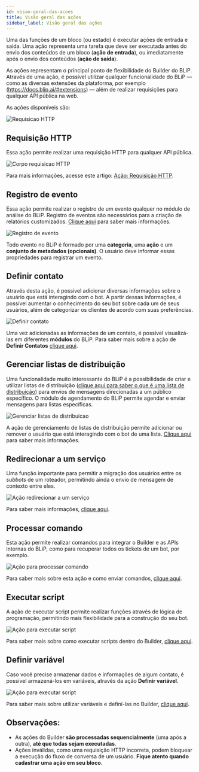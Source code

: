 ```yaml
---
id: visao-geral-das-acoes
title: Visão geral das ações
sidebar_label: Visão geral das ações
---
```


Uma das funções de um bloco (ou estado) é executar ações de entrada e saída. Uma ação representa uma tarefa que deve ser executada antes do envio dos conteúdos de um bloco (**ação de entrada**), ou imediatamente após o envio dos conteúdos (**ação de saída**).

As ações representam o principal ponto de flexibilidade do Builder do BLiP. Através de uma ação, é possível utilizar qualquer funcionalidade do BLiP — como as diversas extensões da plataforma, por exemplo (<https://docs.blip.ai/#extensions>) — além de realizar requisições para qualquer API pública na web.

As ações disponíveis são:

![Requisicao HTTP](/img/builder/builder-visao-geral-das-acoes-1.png)

## Requisição HTTP

Essa ação permite realizar uma requisição HTTP para qualquer API pública.

![Corpo requisicao HTTP](/img/builder/builder-visao-geral-das-acoes-2.png)

Para mais informações, acesse este artigo: [Ação: Requisição HTTP](acao-requisicao-http).

## Registro de evento
  
Essa ação permite realizar o registro de um evento qualquer no módulo de análise do BLiP. Registro de eventos são necessários para a criação de relatórios customizados. [Clique aqui](/docs/builder/acao-registro-evento) para saber mais informações.

![Registro de evento](/img/builder/builder-visao-geral-das-acoes-3.png)

Todo evento no BLiP é formado por uma **categoria**, uma **ação** e um **conjunto de metadados (opcionais)**. O usuário deve informar essas propriedades para registrar um evento.

## Definir contato

Através desta ação, é possível adicionar diversas informações sobre o usuário que está interagindo com o bot. A partir dessas informações, é possível aumentar o conhecimento do seu bot sobre cada um de seus usuários, além de categorizar os clientes de acordo com suas preferências.

![Definir contato](/img/builder/builder-visao-geral-das-acoes-4.png)

Uma vez adicionadas as informações de um contato, é possível visualizá-las em diferentes **módulos** do BLiP. Para saber mais sobre a ação de **Definir Contatos** [clique aqui](https://help.blip.ai/hc/pt-br/articles/360020287152-Salvando-informa%C3%A7%C3%B5es-de-um-usu%C3%A1rio).

## Gerenciar listas de distribuição

Uma funcionalidade muito interessante do BLiP é a possibilidade de criar e utilizar listas de distribuição ([clique aqui para saber o que é uma lista de distribuição](http://localhost:3000/docs/builder/o-que-sao-listas-de-distribuicao)) para envios de mensagens direcionadas a um público específico. O módulo de agendamento do BLiP permite agendar e enviar mensagens para listas específicas.

![Gerenciar listas de distribuicao](/img/builder/builder-visao-geral-das-acoes-5.png)

A ação de gerenciamento de listas de distribuição permite adicionar ou remover o usuário que está interagindo com o bot de uma lista. [Clique aqui](/docs/builder/acao-gerenciar-listas) para saber mais informações.

## Redirecionar a um serviço

Uma função importante para permitir a migração dos usuários entre os *subbots* de um roteador, permitindo ainda o envio de mensagem de contexto entre eles.

![Ação redirecionar a um serviço](/img/builder/acao-redirecionar-servico-1.png)

Para saber mais informações, [clique aqui](/docs/builder/acao-redirecionar-servico).

## Processar comando

Esta ação permite realizar comandos para integrar o Builder e as APIs internas do BLiP, como para recuperar todos os tickets de um bot, por exemplo.

![Ação para processar comando](/img/builder/builder-visao-geral-das-acoes-7.png)

Para saber mais sobre esta ação e como enviar comandos, [clique aqui](/docs/builder/acao-processar-comando).

## Executar script

A ação de executar script permite realizar funções através de lógica de programação, permitindo mais flexibilidade para a construção do seu bot.

![Ação para executar script](/img/builder/builder-visao-geral-das-acoes-8.png)

Para saber mais sobre como executar scripts dentro do Builder, [clique aqui](/docs/builder/acao-executar-script).

## Definir variável

Caso você precise armazenar dados e informações de algum contato, é possível armazená-los em variáveis, através da ação **Definir variável**.

![Ação para executar script](/img/builder/builder-visao-geral-das-acoes-9.png)

Para saber mais sobre utilizar variáveis e definí-las no Builder, [clique aqui](/docs/builder/acao-definir-variavel).

## Observações:

* As ações do Builder **são processadas sequencialmente** (uma após a outra), **até que todas sejam executadas**.
* Ações inválidas, como uma requisição HTTP incorreta, podem bloquear a execução do fluxo de conversa de um usuário. **Fique atento quando cadastrar uma ação em seu bloco**.